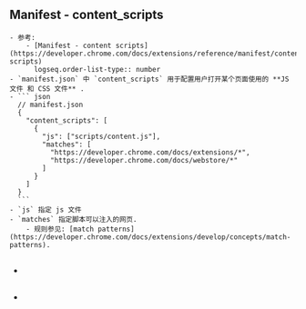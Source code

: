 ## Manifest - content_scripts
	- 参考:
		- [Manifest - content scripts](https://developer.chrome.com/docs/extensions/reference/manifest/content-scripts)
		  logseq.order-list-type:: number
	- `manifest.json` 中 `content_scripts` 用于配置用户打开某个页面使用的 **JS 文件 和 CSS 文件** .
	- ``` json
	  // manifest.json
	  {
	    "content_scripts": [
	      {
	        "js": ["scripts/content.js"],
	        "matches": [
	          "https://developer.chrome.com/docs/extensions/*",
	          "https://developer.chrome.com/docs/webstore/*"
	        ]
	      }
	    ]
	  }
	  ```
	- `js` 指定 js 文件
	- `matches` 指定脚本可以注入的网页.
		- 规则参见: [match patterns](https://developer.chrome.com/docs/extensions/develop/concepts/match-patterns).
- ##
-